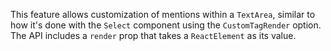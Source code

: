 This feature allows customization of mentions within a `TextArea`, similar to how it's done with the `Select` component using the `CustomTagRender` option. The API includes a `render` prop that takes a `ReactElement` as its value.
